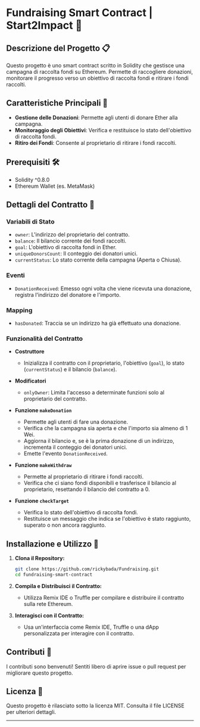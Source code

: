 # Fundraising Smart Contract | Start2Impact 🚀  

## Descrizione del Progetto 📋

Questo progetto è uno smart contract scritto in Solidity che gestisce una campagna di raccolta fondi su Ethereum. Permette di raccogliere donazioni, monitorare il progresso verso un obiettivo di raccolta fondi e ritirare i fondi raccolti.

## Caratteristiche Principali 🌟

- **Gestione delle Donazioni**: Permette agli utenti di donare Ether alla campagna.
- **Monitoraggio degli Obiettivi**: Verifica e restituisce lo stato dell'obiettivo di raccolta fondi.
- **Ritiro dei Fondi**: Consente al proprietario di ritirare i fondi raccolti.

## Prerequisiti 🛠️

- Solidity ^0.8.0
- Ethereum Wallet (es. MetaMask)

## Dettagli del Contratto 📜

### Variabili di Stato

- `owner`: L'indirizzo del proprietario del contratto.
- `balance`: Il bilancio corrente dei fondi raccolti.
- `goal`: L'obiettivo di raccolta fondi in Ether.
- `uniqueDonorsCount`: Il conteggio dei donatori unici.
- `currentStatus`: Lo stato corrente della campagna (Aperta o Chiusa).

### Eventi

- `DonationReceived`: Emesso ogni volta che viene ricevuta una donazione, registra l'indirizzo del donatore e l'importo.

### Mapping

- `hasDonated`: Traccia se un indirizzo ha già effettuato una donazione.

### Funzionalità del Contratto

- **Costruttore**
  - Inizializza il contratto con il proprietario, l'obiettivo (`goal`), lo stato (`currentStatus`) e il bilancio (`balance`).

- **Modificatori**
  - `onlyOwner`: Limita l'accesso a determinate funzioni solo al proprietario del contratto.

- **Funzione `makeDonation`**
  - Permette agli utenti di fare una donazione.
  - Verifica che la campagna sia aperta e che l'importo sia almeno di 1 Wei.
  - Aggiorna il bilancio e, se è la prima donazione di un indirizzo, incrementa il conteggio dei donatori unici.
  - Emette l'evento `DonationReceived`.

- **Funzione `makeWithdraw`**
  - Permette al proprietario di ritirare i fondi raccolti.
  - Verifica che ci siano fondi disponibili e trasferisce il bilancio al proprietario, resettando il bilancio del contratto a 0.

- **Funzione `checkTarget`**
  - Verifica lo stato dell'obiettivo di raccolta fondi.
  - Restituisce un messaggio che indica se l'obiettivo è stato raggiunto, superato o non ancora raggiunto.

## Installazione e Utilizzo 🚀

1. **Clona il Repository:**

    ```bash
    git clone https://github.com/rickybada/Fundraising.git
    cd fundraising-smart-contract
    ```

2. **Compila e Distribuisci il Contratto:**
   - Utilizza Remix IDE o Truffle per compilare e distribuire il contratto sulla rete Ethereum.

3. **Interagisci con il Contratto:**
   - Usa un'interfaccia come Remix IDE, Truffle o una dApp personalizzata per interagire con il contratto.

## Contributi 🤝

I contributi sono benvenuti! Sentiti libero di aprire issue o pull request per migliorare questo progetto.

## Licenza 📄

Questo progetto è rilasciato sotto la licenza MIT. Consulta il file LICENSE per ulteriori dettagli.

---
